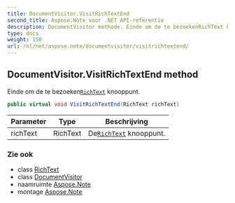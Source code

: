 ```yaml
---
title: DocumentVisitor.VisitRichTextEnd
second_title: Aspose.Note voor .NET API-referentie
description: DocumentVisitor methode. Einde om de te bezoekenRichText knooppunt.
type: docs
weight: 150
url: /nl/net/aspose.note/documentvisitor/visitrichtextend/
---
```

## DocumentVisitor.VisitRichTextEnd method

Einde om de te bezoeken[`RichText`](../../richtext/) knooppunt.

```csharp
public virtual void VisitRichTextEnd(RichText richText)
```

| Parameter | Type | Beschrijving |
| --- | --- | --- |
| richText | RichText | De[`RichText`](../../richtext/) knooppunt. |

### Zie ook

* class [RichText](../../richtext/)
* class [DocumentVisitor](../)
* naamruimte [Aspose.Note](../../documentvisitor/)
* montage [Aspose.Note](../../../)


